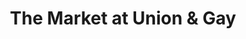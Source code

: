 ---
title: "The Market at Union & Gay"
url: /knoxville/the-market-at-union-und-gay/
shop: Supermarkt
---